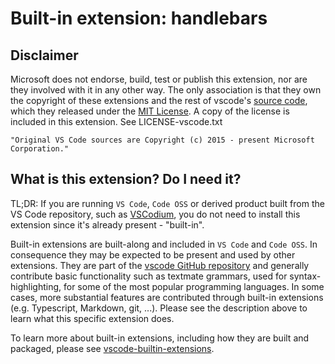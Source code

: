 # Built-in extension: handlebars

## Disclaimer
    
Microsoft does not endorse, build, test or publish this extension, nor are they involved with it in any other way. The only association is that they own the copyright of these extensions and the rest of vscode's [source code](https://github.com/microsoft/vscode/tree/master/extensions), which they released under the [MIT License](https://github.com/microsoft/vscode/blob/master/LICENSE.txt). A copy of the license is included in this extension. See LICENSE-vscode.txt

    "Original VS Code sources are Copyright (c) 2015 - present Microsoft Corporation."


## What is this extension? Do I need it?

TL;DR: If you are running `VS Code`, `Code OSS` or derived product built from the VS Code repository, such as [VSCodium](https://github.com/VSCodium/vscodium), you do not need to install this extension since it's already present - "built-in".

Built-in extensions are built-along and included in `VS Code` and `Code OSS`. In consequence they may be expected to be present and used by other extensions. They are part of the [vscode GitHub repository](https://github.com/microsoft/vscode/tree/master/) and generally contribute basic functionality such as textmate grammars, used for syntax-highlighting, for some of the most popular programming languages. In some cases, more substantial features are contributed through built-in extensions (e.g. Typescript, Markdown, git, ...). Please see the description above to learn what this specific extension does.

To learn more about built-in extensions, including how they are built and packaged, please see [vscode-builtin-extensions](https://github.com/theia-ide/vscode-builtin-extensions).

